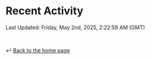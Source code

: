 # Recent Activity

<!--RECENT_ACTIVITY:start-->
<!--RECENT_ACTIVITY:end-->

<!--RECENT_ACTIVITY:last_update-->
Last Updated: Friday, May 2nd, 2025, 2:22:59 AM (GMT)
<!--RECENT_ACTIVITY:last_update_end-->

<br>

↩️ [Back to the home page](/README.md)
